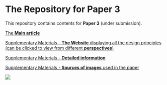 # The Repository for Paper 3 


This repository contains contents for **Paper 3** (under submission).

[The **Main article**](https://github.com/1309928130/Paper3_SupplementaryMaterials/blob/main/Main%20Article.pdf)

[Supplementary Materials - **The Website** displaying all the design principles (can be clicked to view from different **perspectives**)](http://c1309928130.pythonanywhere.com/?dimension=All)

[Supplementary Materials - **Detailed information**](https://github.com/1309928130/Paper3_SupplementaryMaterials/blob/main/Supplementary%20Materials%20-%20Detailed%20Information.pdf)

[Supplementary Materials - **Sources of images** used in the paper](https://github.com/1309928130/Paper3_SupplementaryMaterials/blob/main/Supplementary%20Material%202%20-%20Sources%20of%20Figures.md)

![](https://github.com/1309928130/Paper3_SupplementaryMaterials/blob/main/Websnap.png)


